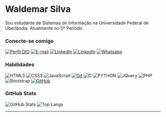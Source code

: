 # Waldemar Silva
Sou estudante de Sistemas de Informação na Universidade Federal de Uberlândia. Atualmente no 5º Período.

### Conecte-se comigo
[![Perfil DIO](https://img.shields.io/badge/-Meu%20Perfil%20na%20DIO-30A3DC?style=for-the-badge)](https://web.dio.me/users/wpf_silva/)
[![E-mail](https://img.shields.io/badge/-Email-000?style=for-the-badge&logo=microsoft-outlook&logoColor=E94D5F)](mailto:wpf.silva@outlook.com)
[![LinkedIn](https://img.shields.io/badge/-LinkedIn-000?style=for-the-badge&logo=linkedin&logoColor=30A3DC)](https://www.linkedin.com/in/waldemar-silva-9a7b5524/)
[![LinkedIn](https://img.shields.io/badge/-Instagram-000?style=for-the-badge&logo=instagram&logoColor=E94D5F)](https://www.instagram.com/wpfsilva/)
[![Whatsapp](https://img.shields.io/badge/-Instagram-000?style=for-the-badge&logo=whatsapp&logoColor=30A3DC)](https://api.whatsapp.com/send/?phone=%2B5534998032768)


### Habilidades
![HTML5](https://img.shields.io/badge/HTML-000?style=for-the-badge&logo=html5&logoColor=30A3DC)
![CSS3](https://img.shields.io/badge/CSS3-000?style=for-the-badge&logo=css3&logoColor=E94D5F)
![JavaScript](https://img.shields.io/badge/JavaScript-000?style=for-the-badge&logo=javascript&logoColor=30A3DC)
[![Git](https://img.shields.io/badge/Git-000?style=for-the-badge&logo=git&logoColor=E94D5F)](https://git-scm.com/doc) 
![C](https://img.shields.io/badge/C-000?style=for-the-badge&logo=C&logoColor=30A3DC)
![PYTHON](https://img.shields.io/badge/python-000?style=for-the-badge&logo=python&logoColor=E94D5F)
![JQuery](https://img.shields.io/badge/JQuery-000?style=for-the-badge&logo=JQuery&logoColor=30A3DC)
![PHP](https://img.shields.io/badge/php-000?style=for-the-badge&logo=php&logoColor=E94D5F)
![Bootstrap](https://img.shields.io/badge/Bootstrap-000?style=for-the-badge&logo=Bootstrap&logoColor=30A3DC)
[![GitHub](https://img.shields.io/badge/GitHub-000?style=for-the-badge&logo=github&logoColor=30A3DC)](https://docs.github.com/)

### GitHub Stats
![GitHub Stats](https://github-readme-stats.vercel.app/api?username=wpfsilva&theme=transparent&bg_color=000&border_color=30A3DC&show_icons=true&icon_color=30A3DC&title_color=E94D5F&text_color=FFF)
![Top Langs](https://github-readme-stats-git-masterrstaa-rickstaa.vercel.app/api/top-langs/?username=wpfsilva&layout=compact&bg_color=000&border_color=30A3DC&title_color=E94D5F&text_color=FFF)

---
<!---
wpfsilva/wpfsilva is a ✨ special ✨ repository because its `README.md` (this file) appears on your GitHub profile.
You can click the Preview link to take a look at your changes.
--->
